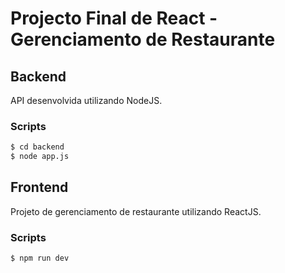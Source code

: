 # Projecto Final de React - Gerenciamento de Restaurante

## Backend

API desenvolvida utilizando NodeJS.

### Scripts

```sh
$ cd backend
$ node app.js
```

## Frontend

Projeto de gerenciamento de restaurante utilizando ReactJS.

### Scripts

```sh
$ npm run dev
```
